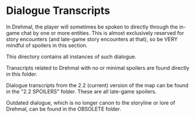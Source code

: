 # Dialogue Transcripts

In Drehmal, the player will sometimes be spoken to directly through the in-game chat by one or more entities. This is almost exclusively reserved for story encounters (and late-game story encounters at that), so be VERY mindful of spoilers in this section.

This directory contains all instances of such dialogue.

Transcripts related to Drehmal with no or minimal spoilers are found directly in this folder.

Dialogue transcripts from the 2.2 (current) version of the map can be found in the "2.2 SPOILERS" folder. These are all late-game spoilers.

Outdated dialogue, which is no longer canon to the storyline or lore of Drehmal, can be found in the OBSOLETE folder. 
